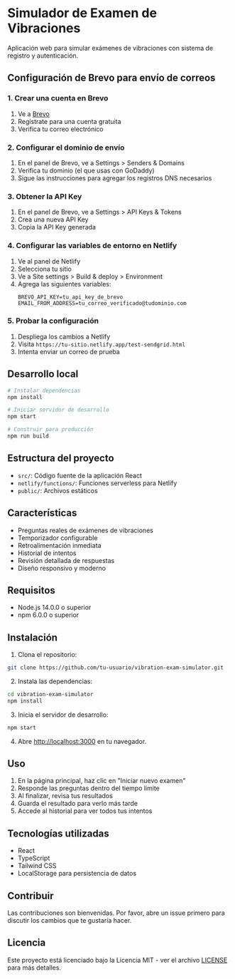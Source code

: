 # Simulador de Examen de Vibraciones

Aplicación web para simular exámenes de vibraciones con sistema de registro y autenticación.

## Configuración de Brevo para envío de correos

### 1. Crear una cuenta en Brevo

1. Ve a [Brevo](https://www.brevo.com/)
2. Regístrate para una cuenta gratuita
3. Verifica tu correo electrónico

### 2. Configurar el dominio de envío

1. En el panel de Brevo, ve a Settings > Senders & Domains
2. Verifica tu dominio (el que usas con GoDaddy)
3. Sigue las instrucciones para agregar los registros DNS necesarios

### 3. Obtener la API Key

1. En el panel de Brevo, ve a Settings > API Keys & Tokens
2. Crea una nueva API Key
3. Copia la API Key generada

### 4. Configurar las variables de entorno en Netlify

1. Ve al panel de Netlify
2. Selecciona tu sitio
3. Ve a Site settings > Build & deploy > Environment
4. Agrega las siguientes variables:
   ```
   BREVO_API_KEY=tu_api_key_de_brevo
   EMAIL_FROM_ADDRESS=tu_correo_verificado@tudominio.com
   ```

### 5. Probar la configuración

1. Despliega los cambios a Netlify
2. Visita `https://tu-sitio.netlify.app/test-sendgrid.html`
3. Intenta enviar un correo de prueba

## Desarrollo local

```bash
# Instalar dependencias
npm install

# Iniciar servidor de desarrollo
npm start

# Construir para producción
npm run build
```

## Estructura del proyecto

- `src/`: Código fuente de la aplicación React
- `netlify/functions/`: Funciones serverless para Netlify
- `public/`: Archivos estáticos

## Características

- Preguntas reales de exámenes de vibraciones
- Temporizador configurable
- Retroalimentación inmediata
- Historial de intentos
- Revisión detallada de respuestas
- Diseño responsivo y moderno

## Requisitos

- Node.js 14.0.0 o superior
- npm 6.0.0 o superior

## Instalación

1. Clona el repositorio:
```bash
git clone https://github.com/tu-usuario/vibration-exam-simulator.git
```

2. Instala las dependencias:
```bash
cd vibration-exam-simulator
npm install
```

3. Inicia el servidor de desarrollo:
```bash
npm start
```

4. Abre [http://localhost:3000](http://localhost:3000) en tu navegador.

## Uso

1. En la página principal, haz clic en "Iniciar nuevo examen"
2. Responde las preguntas dentro del tiempo límite
3. Al finalizar, revisa tus resultados
4. Guarda el resultado para verlo más tarde
5. Accede al historial para ver todos tus intentos

## Tecnologías utilizadas

- React
- TypeScript
- Tailwind CSS
- LocalStorage para persistencia de datos

## Contribuir

Las contribuciones son bienvenidas. Por favor, abre un issue primero para discutir los cambios que te gustaría hacer.

## Licencia

Este proyecto está licenciado bajo la Licencia MIT - ver el archivo [LICENSE](LICENSE) para más detalles. 